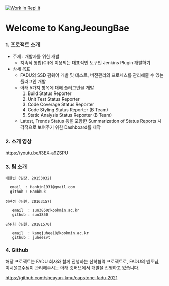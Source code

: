 [![Work in Repl.it](https://classroom.github.com/assets/work-in-replit-14baed9a392b3a25080506f3b7b6d57f295ec2978f6f33ec97e36a161684cbe9.svg)](https://classroom.github.com/online_ide?assignment_repo_id=394371&assignment_repo_type=GroupAssignmentRepo)
# Welcome to KangJeoungBae

### 1. 프로잭트 소개
- 주제 : 개발자를 위한 개발
  - 지속적 통합(CI)에 이용되는 대표적인 도구인 Jenkins Plugin 개발하기
- 상세 목표 
  - FADU의 SSD 펌웨어 개발 및 테스트, 버전관리의 프로세스를 관리해줄 수 있는 플러그인 개발
  - 아래 5가지 항목에 대해 플러그인을 개발
    1. Build Status Reporter
    2. Unit Test Status Reporter
    3. Code Coverage Status Reporter
    4. Code Styling Status Reporter (B Team)
    5. Static Analysis Status Reporter (B Team)
  - Latest, Trends Status 등을 포함한 Summarization of Status Reports 시각적으로 보여주기 위한 Dashboard를 제작


### 2. 소개 영상
https://youtu.be/l3EX-a9ZSPU

### 3. 팀 소개
~~~
배한빈 (팀장, 20153032)
  
  email  : Hanbin1931@gmail.com
  github : Hambbuk
~~~
~~~
정현성 (팀원, 20163157)
 
   email  : sun3850@kookmin.ac.kr
   github : sun3850
~~~
~~~
강주희 (팀원, 20181570)
   
   email  : kangjuhee18@kookmin.ac.kr
   github : juheesvt
~~~

### 4. Github
해당 프로젝트는 FADU 회사와 함께 진행하는 산학협력 프로젝트로, FADU의 멘토님, 이시윤교수님이 관리해주시는 아래 깃허브에서 개발을 진행하고 있습니다.

https://github.com/sheayun-kmu/capstone-fadu-2021



